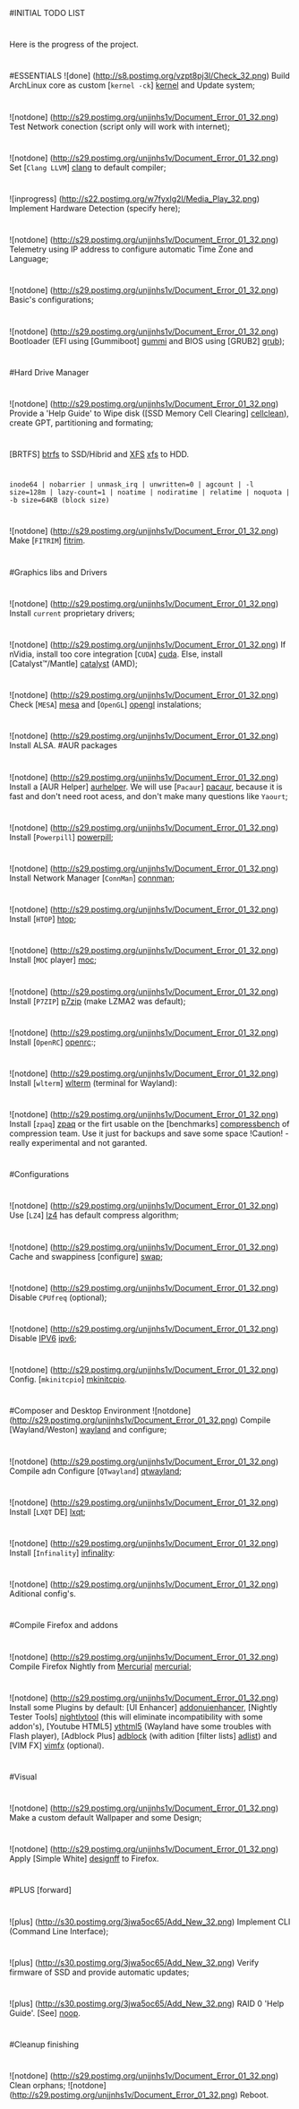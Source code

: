 #INITIAL TODO LIST
#
Here is the progress of the project.
#
#ESSENTIALS
![done] (http://s8.postimg.org/vzpt8pj3l/Check_32.png)  Build ArchLinux core as custom [`kernel -ck`] [kernel] and Update system;
#
![notdone] (http://s29.postimg.org/unjjnhs1v/Document_Error_01_32.png) Test Network conection (script only will work with internet);
#
![notdone] (http://s29.postimg.org/unjjnhs1v/Document_Error_01_32.png) Set [`Clang LLVM`] [clang] to default compiler;
#
![inprogress] (http://s22.postimg.org/w7fyxlg2l/Media_Play_32.png)  Implement Hardware Detection (specify here);
#
![notdone] (http://s29.postimg.org/unjjnhs1v/Document_Error_01_32.png) Telemetry using IP address to configure automatic Time Zone and Language;
#
![notdone] (http://s29.postimg.org/unjjnhs1v/Document_Error_01_32.png)  Basic's configurations;
#
![notdone] (http://s29.postimg.org/unjjnhs1v/Document_Error_01_32.png)  Bootloader (EFI using [Gummiboot] [gummi] and BIOS using [GRUB2] [grub]);
#
#Hard Drive Manager
#
![notdone] (http://s29.postimg.org/unjjnhs1v/Document_Error_01_32.png)  Provide a 'Help Guide' to Wipe disk ([SSD Memory Cell Clearing] [cellclean]), create GPT, partitioning and formating;
#
  [BRTFS] [btrfs] to SSD/Hibrid and [XFS] [xfs] to HDD.
#
#
`inode64 | nobarrier | unmask_irq | unwritten=0 | agcount | -l size=128m | lazy-count=1 | noatime | nodiratime | relatime | noquota | -b size=64KB (block size)`
#
#
![notdone] (http://s29.postimg.org/unjjnhs1v/Document_Error_01_32.png)  Make [`FITRIM`] [fitrim].
#
#Graphics libs and Drivers
#
![notdone] (http://s29.postimg.org/unjjnhs1v/Document_Error_01_32.png) Install `current` proprietary drivers;
#
![notdone] (http://s29.postimg.org/unjjnhs1v/Document_Error_01_32.png) If nVidia, install too core integration [`CUDA`] [cuda]. Else, install [Catalyst™/Mantle] [catalyst] (AMD);
#
![notdone] (http://s29.postimg.org/unjjnhs1v/Document_Error_01_32.png) Check [`MESA`] [mesa] and [`OpenGL`] [opengl] instalations;
#
![notdone] (http://s29.postimg.org/unjjnhs1v/Document_Error_01_32.png) Install ALSA.
#AUR packages
#
![notdone] (http://s29.postimg.org/unjjnhs1v/Document_Error_01_32.png) Install a [AUR Helper] [aurhelper]. We will use [`Pacaur`] [pacaur], because it is fast and don't need root acess, and don't make many questions like `Yaourt`;
#
![notdone] (http://s29.postimg.org/unjjnhs1v/Document_Error_01_32.png) Install [`Powerpill`] [powerpill];
#
![notdone] (http://s29.postimg.org/unjjnhs1v/Document_Error_01_32.png) Install Network Manager [`ConnMan`] [connman];
#
![notdone] (http://s29.postimg.org/unjjnhs1v/Document_Error_01_32.png) Install [`HTOP`] [htop];
#
![notdone] (http://s29.postimg.org/unjjnhs1v/Document_Error_01_32.png) Install [`MOC` player] [moc];
#
![notdone] (http://s29.postimg.org/unjjnhs1v/Document_Error_01_32.png) Install [`P7ZIP`] [p7zip] (make LZMA2 was default);
#
![notdone] (http://s29.postimg.org/unjjnhs1v/Document_Error_01_32.png) Install [`OpenRC`] [openrc]:;
#
![notdone] (http://s29.postimg.org/unjjnhs1v/Document_Error_01_32.png) Install [`wlterm`] [wlterm] (terminal for Wayland):
#
![notdone] (http://s29.postimg.org/unjjnhs1v/Document_Error_01_32.png) Install [`zpaq`] [zpaq] or the firt usable on the [benchmarks] [compressbench] of compression team. Use it just for backups and save some space !Caution! - really experimental and not garanted.
#
#Configurations
#
![notdone] (http://s29.postimg.org/unjjnhs1v/Document_Error_01_32.png) Use [`LZ4`] [lz4] has default compress algorithm;
#
![notdone] (http://s29.postimg.org/unjjnhs1v/Document_Error_01_32.png) Cache and swappiness [configure] [swap];
#
![notdone] (http://s29.postimg.org/unjjnhs1v/Document_Error_01_32.png) Disable `CPUfreq` (optional);
#
![notdone] (http://s29.postimg.org/unjjnhs1v/Document_Error_01_32.png) Disable [IPV6] [ipv6];
#
![notdone] (http://s29.postimg.org/unjjnhs1v/Document_Error_01_32.png) Config. [`mkinitcpio`] [mkinitcpio].
#
#Composer and Desktop Environment
![notdone] (http://s29.postimg.org/unjjnhs1v/Document_Error_01_32.png)  Compile [Wayland/Weston] [wayland] and configure;
#
![notdone] (http://s29.postimg.org/unjjnhs1v/Document_Error_01_32.png)  Compile adn Configure [`QTwayland`] [qtwayland];
#
![notdone] (http://s29.postimg.org/unjjnhs1v/Document_Error_01_32.png)  Install [`LXQT` DE] [lxqt];
#
![notdone] (http://s29.postimg.org/unjjnhs1v/Document_Error_01_32.png) Install [`Infinality`] [infinality]:
#
![notdone] (http://s29.postimg.org/unjjnhs1v/Document_Error_01_32.png)  Aditional config's.
#
#Compile Firefox and addons
#
![notdone] (http://s29.postimg.org/unjjnhs1v/Document_Error_01_32.png) Compile Firefox Nightly from [Mercurial] [mercurial];
#
![notdone] (http://s29.postimg.org/unjjnhs1v/Document_Error_01_32.png) Install some Plugins by default: [UI Enhancer] [addonuienhancer], [Nightly Tester Tools] [nightlytool] (this will eliminate incompatibility with some addon's), [Youtube HTML5] [ythtml5] (Wayland have some troubles with Flash player), [Adblock Plus] [adblock] (with adition [filter lists] [adlist]) and [VIM FX] [vimfx] (optional).
#
#Visual
#
![notdone] (http://s29.postimg.org/unjjnhs1v/Document_Error_01_32.png) Make a custom default Wallpaper and some Design;
#
![notdone] (http://s29.postimg.org/unjjnhs1v/Document_Error_01_32.png) Apply [Simple White] [designff] to Firefox.
#
#PLUS [forward]
#
![plus] (http://s30.postimg.org/3jwa5oc65/Add_New_32.png) Implement CLI (Command Line Interface);
#
![plus] (http://s30.postimg.org/3jwa5oc65/Add_New_32.png) Verify firmware of SSD and provide automatic updates;
#
![plus] (http://s30.postimg.org/3jwa5oc65/Add_New_32.png) RAID 0 'Help Guide'. [See] [noop].
#
#Cleanup finishing
#
![notdone] (http://s29.postimg.org/unjjnhs1v/Document_Error_01_32.png)  Clean orphans;
![notdone] (http://s29.postimg.org/unjjnhs1v/Document_Error_01_32.png)  Reboot.
#
#
#
[cellclean]:https://wiki.archlinux.org/index.php/SSD_Memory_Cell_Clearing
[kernel]:https://wiki.archlinux.org/index.php/Linux-ck
[clang]: https://github.com/llvm-mirror/clang
[gummi]: https://wiki.archlinux.org/index.php/Gummiboot
[grub]: https://wiki.archlinux.org/index.php/GRUB
[btrfs]: https://btrfs.wiki.kernel.org/
[xfs]: http://xfs.org/
[fitrim]: http://xfs.org/index.php/FITRIM/discard
[noop]: http://en.wikipedia.org/wiki/Noop_scheduler
[lz4]: https://github.com/Cyan4973/lz4/
[swap]: http://rudd-o.com/linux-and-free-software/tales-from-responsivenessland-why-linux-feels-slow-and-how-to-fix-that
[connman]: https://wiki.archlinux.org/index.php/Connman
[cuda]: https://developer.nvidia.com/cuda-downloads
[catalyst]: http://www.amd.com/en-gb/innovations/software-technologies/catalyst
[mesa]: http://www.mesa3d.org/
[opengl]: http://www.opengl.org/
[ipv6]: https://wiki.archlinux.org/index.php/IPv6_-_Disabling_the_Module#Disable_IPv6
[dns]: https://developers.google.com/speed/public-dns/?hl=pt-br
[mercurial]: https://developer.mozilla.org/en-US/docs/Mozilla/Developer_guide/Source_Code/Mercurial
[addonuienhancer]: https://addons.mozilla.org/en-US/firefox/addon/ui-enhancer/
[nightlytool]: https://wiki.mozilla.org/Auto-tools/Automation_Development/Projects/Addons/NightlyTesterTools
[ythtml5]: https://addons.mozilla.org/en-US/firefox/addon/youtube-all-html5/?src=api
[adblock]: https://adblockplus.org/en/firefox
[adlist]: https://adblockplus.org/en/subscriptions
[vimfx]: https://addons.mozilla.org/en-US/firefox/addon/vimfx/
[designff]: https://addons.mozilla.org/en-US/firefox/addon/simplewhite/?src=cb-dl-users
[mkinitcpio]: https://projects.archlinux.org/mkinitcpio.git
[aurhelper]: https://wiki.archlinux.org/index.php/AUR_Helpers
[pacaur]: https://wiki.archlinux.org/index.php/Pacaur
[powerpill]: https://wiki.archlinux.org/index.php/Powerpill
[htop]: http://hisham.hm/htop/
[moc]: http://moc.daper.net/
[p7zip]: http://p7zip.sourceforge.net/
[openrc]: https://wiki.manjaro.org/index.php?title=OpenRC,_an_alternative_to_systemd
[infinality]: http://www.infinality.net/blog/infinality-freetype-patches/
[lxqt]: lxqt.org
[wayland]: http://wayland.freedesktop.org/
[qtwayland]: http://qt-project.org/wiki/QtWayland
[wlterm]:  http://lists.freedesktop.org/archives/wayland-devel/2012-September/005529.html
[zpaq]: https://github.com/zpaq/zpaq
[compressbench]: http://mattmahoney.net/dc/text.html
